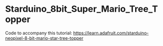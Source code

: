 # Starduino_8bit_Super_Mario_Tree_Topper

Code to accompany this tutorial:
https://learn.adafruit.com/starduino-neopixel-8-bit-mario-star-tree-topper
